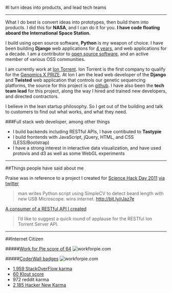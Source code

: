 #I turn ideas into products, and lead tech teams
___

What I do best is convert ideas into prototypes, then build them into products. I did this for **NASA**, and I can do it for you.  **I have code floating aboard the International Space Station.**

I build using open source software, **Python** is my weapon of choice. I have been building **Django** web applications for [4 years](https://code.djangoproject.com/ticket/8910), and web applications for a decade. I am a contributor to [open source software](http://github.com/gourneau), and an active member of various OSS communities. 

I am currently work at [Ion Torrent](http://www.forbes.com/forbes/2011/0117/features-jonathan-rothberg-medicine-tech-gene-machine.html). Ion Torrent is the first company to qualify for the [Genomics X PRIZE](http://news.sciencemag.org/scienceinsider/2012/07/new-start-date-and-first-contest.html). At Ion I am the lead web developer of the **Django** and **Twisted** web application that controls our genetic sequencing platforms, the source for this project is on [github](https://github.com/iontorrent/TS/tree/master/dbReports). I have also been the **tech team lead** for this project, along the way I hired and trained new developers, and directed contractors.

I believe in the lean startup philosophy. So I get out of the building and talk to customers to find out what works, and what they need.

###Full stack web developer, among other things
* I build backends including RESTful APIs, I have contibuted to **Tastypie**
* I build frontends with JavaScript, jQuery, HTML, and CSS (LESS/Bootstrap) 
* I have a strong interest in interactive data visualization, and have used protovis and d3 as well as some WebGL experiments

---

##Things people have said about me



Praise was in reference to a project I created for [Science Hack Day 2011](http://open.nasa.gov/blog/2011/11/13/science-hack-day-sf/) [via twitter](https://twitter.com/teh_aimee/status/135940969131548672) 
> man writes Python script using SimpleCV to detect beard length with new USB Microscope. wins internet. <http://bit.ly/rJaz7e>


[A consumer of a RESTful API I created](http://bioteam.net/2011/12/a-quick-round-of-applause-for-the-ion-torrent-server-api/)


> I’d like to suggest a quick round of applause for the RESTful Ion Torrent Server API.


---

##Internet Citizen

#####[Work for Pie score of 64](https://workforpie.com/gourneau/score/)
![workforpie.com](http://labs.radiantmachines.com/auction/pie.png)


#####[CoderWall badges](https://coderwall.com/gourneau)
![workforpie.com](http://labs.radiantmachines.com/auction/wall.png)



* [1,959 StackOverFlow karma](http://stackoverflow.com/users/56069/gourneau?tab=reputation)
* [60 Klout score](http://klout.com/home#/gourneau/)
* 972 reddit karma
* [2,185 Hacker New Karma](http://news.ycombinator.com/user?id=gourneau)



